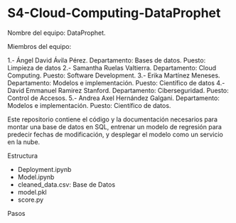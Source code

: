 # S4-Cloud-Computing-DataProphet

Nombre del equipo: DataProphet.

Miembros del equipo:

1.- Ángel David Ávila Pérez. Departamento: Bases de datos. Puesto: Limpieza de datos
2.- Samantha Ruelas Valtierra. Departamento: Cloud Computing. Puesto: Software Development.
3.- Erika Martínez Meneses. Departamento: Modelos e implementación. Puesto: Científico de datos
4.- David Emmanuel Ramirez Stanford. Departamento: Ciberseguridad. Puesto: Control de Accesos.
5.- Andrea Axel Hernández Galgani. Departamento: Modelos e implementación. Puesto: Científico de datos.

Este repositorio contiene el código y la documentación necesarios para montar una base de datos en SQL, entrenar un modelo de regresión para predecir fechas de modificación, y desplegar el modelo como un servicio en la nube.

Estructura

- Deployment.ipynb
- Model.ipynb
- cleaned_data.csv: Base de Datos
- model.pkl
- score.py

Pasos
